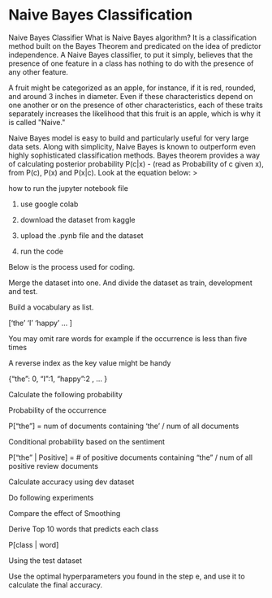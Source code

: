 # Naive Bayes Classification
Naive Bayes Classifier
What is Naive Bayes algorithm?
It is a classification method built on the Bayes Theorem and predicated on the idea of predictor independence. A
Naive Bayes classifier, to put it simply, believes that the presence of one feature in a class has nothing to do
with the presence of any other feature.

A fruit might be categorized as an apple, for instance, if it is red, rounded, and around 3 inches in diameter. Even
if these characteristics depend on one another or on the presence of other characteristics, each of these traits
separately increases the likelihood that this fruit is an apple, which is why it is called "Naive."

Naive Bayes model is easy to build and particularly useful for very large data sets. Along with
simplicity, Naive Bayes is known to outperform even highly sophisticated classification methods.
Bayes theorem provides a way of calculating posterior probability P(c|x) - (read as Probability of c given x), from
P(c), P(x) and P(x|c). Look at the equation below: >

how to run the jupyter notebook file

1. use google colab

2. download the dataset from kaggle

3. upload the .pynb file and the dataset

4. run the code


Below is the process used for coding.

Merge the dataset into one. And divide the dataset as train, development and test. 

Build a vocabulary as list. 

[‘the’ ‘I’ ‘happy’ … ] 

You may omit rare words for example if the occurrence is less than five times

A reverse index as the key value might be handy

{“the”: 0, “I”:1, “happy”:2 , … }

Calculate the following probability

Probability of the occurrence

P[“the”] = num of documents containing ‘the’ / num of all documents

Conditional probability based on the sentiment

P[“the” | Positive]  = # of positive documents containing “the” / num of all positive review documents

Calculate accuracy using dev dataset  

Do following experiments

Compare the effect of Smoothing

Derive Top 10 words that predicts each class

P[class | word] 

Using the test dataset

Use the optimal hyperparameters you found in the step e, and use it to calculate the final accuracy. 
